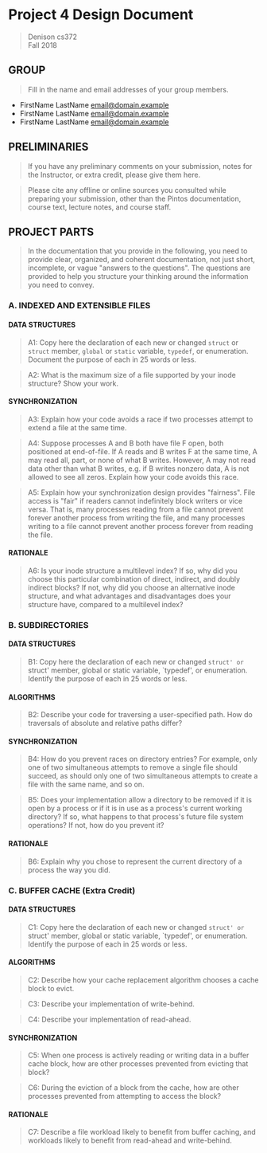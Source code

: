 # Project 4 Design Document

> Denison cs372  
> Fall 2018

## GROUP

> Fill in the name and email addresses of your group members.

- FirstName LastName <email@domain.example>
- FirstName LastName <email@domain.example>
- FirstName LastName <email@domain.example>

## PRELIMINARIES

> If you have any preliminary comments on your submission, notes for the
> Instructor, or extra credit, please give them here.

> Please cite any offline or online sources you consulted while
> preparing your submission, other than the Pintos documentation, course
> text, lecture notes, and course staff.

## PROJECT PARTS

> In the documentation that you provide in the following, you need to provide clear, organized, and coherent documentation, not just short, incomplete, or vague "answers to the questions".  The questions are provided to help you structure your thinking around the information you need to convey.

### A. INDEXED AND EXTENSIBLE FILES  

#### DATA STRUCTURES

> A1: Copy here the declaration of each new or changed `struct` or
> `struct` member, `global` or `static` variable, `typedef`, or
> enumeration.  Document the purpose of each in 25 words or less.


> A2: What is the maximum size of a file supported by your inode
> structure?  Show your work.

#### SYNCHRONIZATION

> A3: Explain how your code avoids a race if two processes attempt to
> extend a file at the same time.

> A4: Suppose processes A and B both have file F open, both
> positioned at end-of-file.  If A reads and B writes F at the same
> time, A may read all, part, or none of what B writes.  However, A
> may not read data other than what B writes, e.g. if B writes
> nonzero data, A is not allowed to see all zeros.  Explain how your
> code avoids this race.

> A5: Explain how your synchronization design provides "fairness".
> File access is "fair" if readers cannot indefinitely block writers
> or vice versa.  That is, many processes reading from a file cannot
> prevent forever another process from writing the file, and many
> processes writing to a file cannot prevent another process forever
> from reading the file.

#### RATIONALE

> A6: Is your inode structure a multilevel index?  If so, why did you
> choose this particular combination of direct, indirect, and doubly
> indirect blocks?  If not, why did you choose an alternative inode
> structure, and what advantages and disadvantages does your
> structure have, compared to a multilevel index?

### B. SUBDIRECTORIES

#### DATA STRUCTURES

> B1: Copy here the declaration of each new or changed `struct' or
> `struct' member, global or static variable, `typedef', or
> enumeration.  Identify the purpose of each in 25 words or less.

#### ALGORITHMS

> B2: Describe your code for traversing a user-specified path.  How
> do traversals of absolute and relative paths differ?

#### SYNCHRONIZATION

> B4: How do you prevent races on directory entries?  For example,
> only one of two simultaneous attempts to remove a single file
> should succeed, as should only one of two simultaneous attempts to
> create a file with the same name, and so on.

> B5: Does your implementation allow a directory to be removed if it
> is open by a process or if it is in use as a process's current
> working directory?  If so, what happens to that process's future
> file system operations?  If not, how do you prevent it?

#### RATIONALE

> B6: Explain why you chose to represent the current directory of a
> process the way you did.

### C. BUFFER CACHE (Extra Credit)  

#### DATA STRUCTURES

> C1: Copy here the declaration of each new or changed `struct' or
> `struct' member, global or static variable, `typedef', or
> enumeration.  Identify the purpose of each in 25 words or less.

#### ALGORITHMS

> C2: Describe how your cache replacement algorithm chooses a cache
> block to evict.

> C3: Describe your implementation of write-behind.

> C4: Describe your implementation of read-ahead.

#### SYNCHRONIZATION

> C5: When one process is actively reading or writing data in a
> buffer cache block, how are other processes prevented from evicting
> that block?

> C6: During the eviction of a block from the cache, how are other
> processes prevented from attempting to access the block?

#### RATIONALE

> C7: Describe a file workload likely to benefit from buffer caching,
> and workloads likely to benefit from read-ahead and write-behind.
